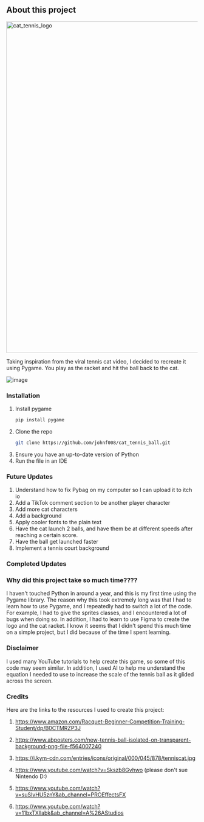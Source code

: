 ## About this project
<img width="871" alt="cat_tennis_logo" src="https://github.com/user-attachments/assets/cabb5700-44f1-4fc0-9d6a-d081bbf74118" />

Taking inspiration from the viral tennis cat video, I decided to recreate it using Pygame. You play as the racket and hit the ball back to the cat. 

![image](https://github.com/user-attachments/assets/25083793-ba7e-4ec9-9ad4-7014891792a5)

### Installation

1. Install pygame
   ```sh
   pip install pygame
   ```
2. Clone the repo
   ```sh
   git clone https://github.com/johnf008/cat_tennis_ball.git
   ```
3. Ensure you have an up-to-date version of Python
4. Run the file in an IDE

### Future Updates

1. Understand how to fix Pybag on my computer so I can upload it to itch io
2. Add a TikTok comment section to be another player character
3. Add more cat characters
4. Add a background
5. Apply cooler fonts to the plain text
6. Have the cat launch 2 balls, and have them be at different speeds after reaching a certain score.
7. Have the ball get launched faster
8. Implement a tennis court background

### Completed Updates

### Why did this project take so much time????
I haven't touched Python in around a year, and this is my first time using the Pygame library. The reason why this took extremely long was that I had to learn how to use Pygame, and I repeatedly had to switch a lot of the code. For example, I had to give the sprites classes, and I encountered a lot of bugs when doing so. In addition, I had to learn to use Figma to create the logo and the cat racket. I know it seems that I didn't spend this much time on a simple project, but I did because of the time I spent learning. 

### Disclaimer
I used many YouTube tutorials to help create this game, so some of this code may seem similar. In addition, I used AI to help me understand the equation I needed to use to increase the scale of the tennis ball as it glided across the screen. 

### Credits
Here are the links to the resources I used to create this project: 
1. https://www.amazon.com/Racquet-Beginner-Competition-Training-Student/dp/B0CTMRZP3J
2. https://www.abposters.com/new-tennis-ball-isolated-on-transparent-background-png-file-f564007240
3. https://i.kym-cdn.com/entries/icons/original/000/045/878/tenniscat.jpg

4. https://www.youtube.com/watch?v=Skszb8Gvhwo
(please don't sue Nintendo D:)

5. https://www.youtube.com/watch?v=suSlvHU5znY&ab_channel=PROEffectsFX
6. https://www.youtube.com/watch?v=11bxTXllabk&ab_channel=A%26AStudios



